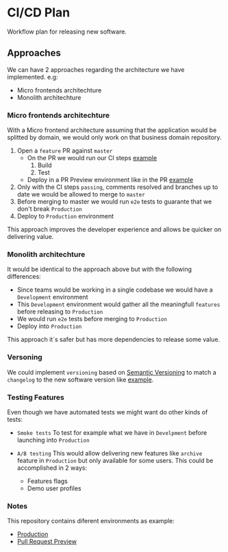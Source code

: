 # CI/CD Plan

Workflow plan for releasing new software.

## Approaches

We can have 2 approaches regarding the architecture we have implemented.
e.g:

- Micro frontends architechture
- Monolith architechture

### Micro frontends architechture

With a Micro frontend architecture assuming that the application would be splitted by domain,
we would only work on that business domain repository.

1. Open a `feature` PR against `master`
   - On the PR we would run our CI steps [example](https://github.com/filipe7rito/frontend-hiring-test/pull/1)
     1. Build
     2. Test
   - Deploy in a PR Preview environment like in the PR [example](https://github.com/filipe7rito/frontend-hiring-test/pull/1)
2. Only with the CI steps `passing`, comments resolved and branches up to date we would be allowed to merge to `master`
3. Before merging to master we would run `e2e` tests to guarante that we don't break `Production`
4. Deploy to `Production` environment

This approach improves the developer experience and allows be quicker on delivering value.

### Monolith architechture

It would be identical to the approach above but with the following differences:

- Since teams would be working in a single codebase we would have a `Development` environment
- This `Development` environment would gather all the meaningfull `features` before releasing to `Production`
- We would run `e2e` tests before merging to `Production`
- Deploy into `Production`

This approach it´s safer but has more dependencies to release some value.

### Versoning

We could implement `versioning` based on [Semantic Versioning](https://semver.org/) to match a `changelog` to the new software version like [example](https://github.com/TanStack/query/releases).

### Testing Features

Even though we have automated tests we might want do other kinds of tests:

- `Smoke tests`
  To test for example what we have in `Develpment` before launching into `Production`

- `A/B testing`
  This would allow delivering new features like `archive` feature in `Production` but only available for some users.
  This could be accomplished in 2 ways:
  - Features flags
  - Demo user profiles

### Notes

This repository contains diferent environments as example:

- [Production](https://github.com/filipe7rito/frontend-hiring-test/deployments/activity_log?environment=Production)
- [Pull Request Preview](https://github.com/filipe7rito/frontend-hiring-test/deployments/activity_log?environment=Preview)
